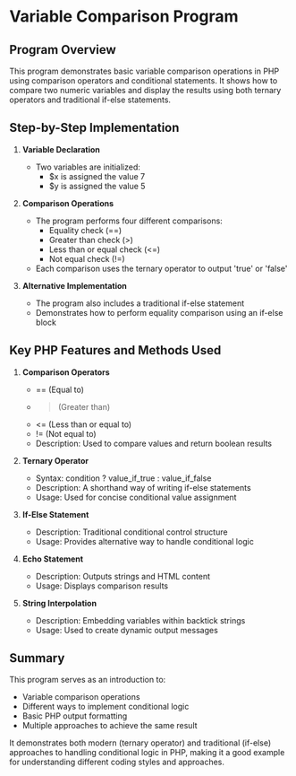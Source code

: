 # Variable Comparison Program

## Program Overview
This program demonstrates basic variable comparison operations in PHP using comparison operators and conditional statements. It shows how to compare two numeric variables and display the results using both ternary operators and traditional if-else statements.

## Step-by-Step Implementation

1. **Variable Declaration**
   - Two variables are initialized:
     - $x is assigned the value 7
     - $y is assigned the value 5

2. **Comparison Operations**
   - The program performs four different comparisons:
     - Equality check (==)
     - Greater than check (>)
     - Less than or equal check (<=)
     - Not equal check (!=)
   - Each comparison uses the ternary operator to output 'true' or 'false'

3. **Alternative Implementation**
   - The program also includes a traditional if-else statement
   - Demonstrates how to perform equality comparison using an if-else block

## Key PHP Features and Methods Used

1. **Comparison Operators**
   - == (Equal to)
   - > (Greater than)
   - <= (Less than or equal to)
   - != (Not equal to)
   - Description: Used to compare values and return boolean results

2. **Ternary Operator**
   - Syntax: condition ? value_if_true : value_if_false
   - Description: A shorthand way of writing if-else statements
   - Usage: Used for concise conditional value assignment

3. **If-Else Statement**
   - Description: Traditional conditional control structure
   - Usage: Provides alternative way to handle conditional logic

4. **Echo Statement**
   - Description: Outputs strings and HTML content
   - Usage: Displays comparison results

5. **String Interpolation**
   - Description: Embedding variables within backtick strings
   - Usage: Used to create dynamic output messages

## Summary
This program serves as an introduction to:
- Variable comparison operations
- Different ways to implement conditional logic
- Basic PHP output formatting
- Multiple approaches to achieve the same result

It demonstrates both modern (ternary operator) and traditional (if-else) approaches to handling conditional logic in PHP, making it a good example for understanding different coding styles and approaches.